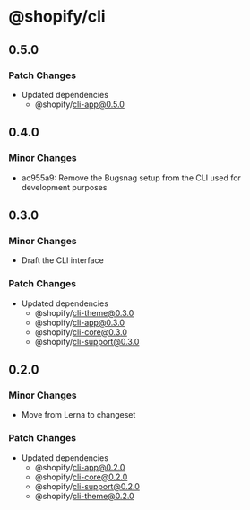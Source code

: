 # @shopify/cli

## 0.5.0

### Patch Changes

- Updated dependencies
  - @shopify/cli-app@0.5.0

## 0.4.0

### Minor Changes

- ac955a9: Remove the Bugsnag setup from the CLI used for development purposes

## 0.3.0

### Minor Changes

- Draft the CLI interface

### Patch Changes

- Updated dependencies
  - @shopify/cli-theme@0.3.0
  - @shopify/cli-app@0.3.0
  - @shopify/cli-core@0.3.0
  - @shopify/cli-support@0.3.0

## 0.2.0

### Minor Changes

- Move from Lerna to changeset

### Patch Changes

- Updated dependencies
  - @shopify/cli-app@0.2.0
  - @shopify/cli-core@0.2.0
  - @shopify/cli-support@0.2.0
  - @shopify/cli-theme@0.2.0
